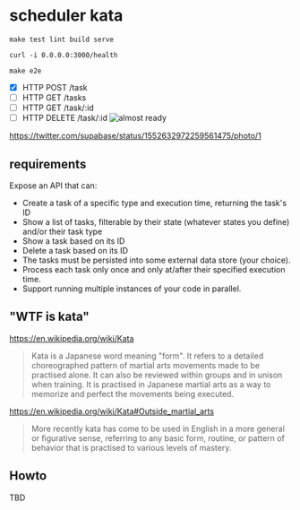 # scheduler kata

```console
make test lint build serve
```
```console
curl -i 0.0.0.0:3000/health
```
```console
make e2e
```
* [x] HTTP POST /task
* [ ] HTTP GET /tasks
* [ ] HTTP GET /task/:id
* [ ] HTTP DELETE /task/:id
![almost ready](https://pbs.twimg.com/media/FYwPdWEWYAQUUlE?format=jpg&name=medium)

https://twitter.com/supabase/status/1552632972259561475/photo/1


## requirements

Expose an API that can:
* Create a task of a specific type and execution time, returning the task's ID
* Show a list of tasks, filterable by their state (whatever states you define) and/or their task type
* Show a task based on its ID
* Delete a task based on its ID
* The tasks must be persisted into some external data store (your choice).
* Process each task only once and only at/after their specified execution time.
* Support running multiple instances of your code in parallel.


## "WTF is kata"

https://en.wikipedia.org/wiki/Kata

> Kata is a Japanese word meaning "form". It refers to a detailed
> choreographed pattern of martial arts movements made to be practised alone.
> It can also be reviewed within groups and in unison when training. It is
> practised in Japanese martial arts as a way to memorize and perfect the
> movements being executed.

https://en.wikipedia.org/wiki/Kata#Outside_martial_arts

> More recently kata has come to be used in English in a more general or figurative sense, referring to any basic form, routine, or pattern of behavior that is practised to various levels of mastery.


## Howto
TBD
